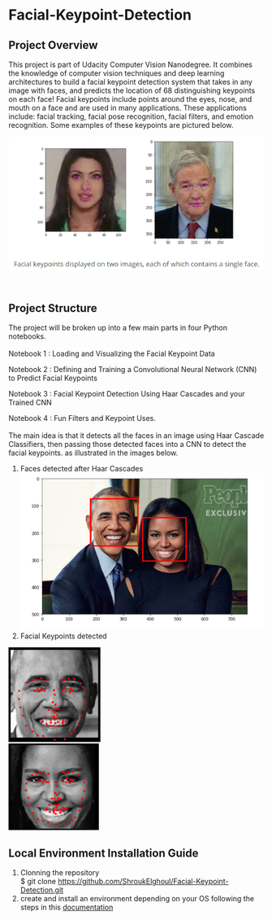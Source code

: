# Facial-Keypoint-Detection
## Project Overview
This project is part of Udacity Computer Vision Nanodegree. It combines the knowledge of computer vision techniques and deep learning architectures to build a facial keypoint detection system that takes in any image with faces, and predicts the location of 68 distinguishing keypoints on each face!
Facial keypoints include points around the eyes, nose, and mouth on a face and are used in many applications. These applications include: facial tracking, facial pose recognition, facial filters, and emotion recognition. Some examples of these keypoints are pictured below.

![](images/Facial_Keypoints.PNG)<br/> 
  
<br/>    

## Project Structure
The project will be broken up into a few main parts in four Python notebooks.<br/>    
Notebook 1 : Loading and Visualizing the Facial Keypoint Data

Notebook 2 : Defining and Training a Convolutional Neural Network (CNN) to Predict Facial Keypoints

Notebook 3 : Facial Keypoint Detection Using Haar Cascades and your Trained CNN

Notebook 4 : Fun Filters and Keypoint Uses.<br/>    
The main idea is that it detects all the faces in an image using Haar Cascade Classifiers, then passing those detected faces into a CNN to detect the facial keypoints. as illustrated in the images below.<br/>
1) Faces detected after Haar Cascades
![](images/Haar_Cascade_Result.PNG)<br/>
2) Facial Keypoints detected <br/>

![](images/result1.PNG) <br/>
![](images/result2.PNG) <br/>

## Local Environment Installation Guide
1) Clonning the repository<br/>
$ git clone https://github.com/ShroukElghoul/Facial-Keypoint-Detection.git<br/>
2) create and install an environment depending on your OS following the steps in this [documentation](https://docs.conda.io/projects/conda/en/latest/user-guide/tasks/manage-environments.html)

